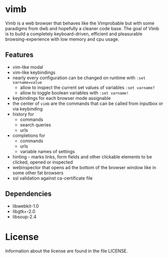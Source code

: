 # vimb
Vimb is a web browser that behaves like the Vimprobable but with some
paradigms from dwb and hopefully a cleaner code base. The goal of Vimb is to
build a completely keyboard-driven, efficient and pleasurable
browsing-experience with low memory and cpu usage.

## Features
- vim-like modal
- vim-like keybindings
- nearly every configuration can be changed on runtime with `:set varname=value`
  - allow to inspect the current set values of variables `:set varname?`
  - allow to toggle boolean variables with `:set varname!`
- keybindings for each browser mode assignable
- the center of `vimb` are the commands that can be called from inputbox or
  via keybinding
- history for
  - commands
  - search queries
  - urls
- completions for
  - commands
  - urls
  - variable names of settings
- hinting - marks links, form fields and other clickable elements to be
  clicked, opened or inspected
- webinspector that opens ad the bottom of the browser window like in some
  other fat browsers
- ssl validation against ca-certificate file

## Dependencies
- libwebkit-1.0
- libgtk+-2.0
- libsoup-2.4

# License
Information about the license are found in the file LICENSE.
